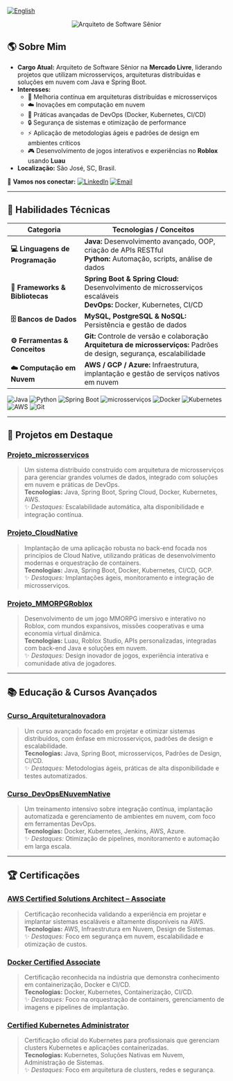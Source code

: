 [![English](https://img.shields.io/badge/English-Click%20Here-blue)](README_en.md)


<div align="center">
  <img src="https://readme-typing-svg.herokuapp.com?color=%2330A3DC&size=28&center=true&vCenter=true&width=800&lines=Arquiteto+de+Software+Sênior;💻+Java+|+Spring+Boot+|+microsserviços+|+Cloud+|+DevOps" alt="Arquiteto de Software Sênior">
</div>

## 🌎 Sobre Mim  
- **Cargo Atual:** Arquiteto de Software Sênior na **Mercado Livre**, liderando projetos que utilizam microsserviços, arquiteturas distribuídas e soluções em nuvem com Java e Spring Boot.  
- **Interesses:**  
  - 🚀 Melhoria contínua em arquiteturas distribuídas e microsserviços  
  - ☁️ Inovações em computação em nuvem  
  - 🔧 Práticas avançadas de DevOps (Docker, Kubernetes, CI/CD)  
  - 🔒 Segurança de sistemas e otimização de performance  
  - ⚡ Aplicação de metodologias ágeis e padrões de design em ambientes críticos  
  - 🎮 Desenvolvimento de jogos interativos e experiências no **Roblox** usando **Luau**  
- **Localização:** São José, SC, Brasil.  

💬 **Vamos nos conectar:** [![LinkedIn](https://img.shields.io/badge/LinkedIn-0077B5?style=flat&logo=linkedin&logoColor=fff)](https://www.linkedin.com/in/seuusuario/)
[![Email](https://img.shields.io/badge/Email-D14836?style=flat&logo=gmail&logoColor=fff)](mailto:seuemail@example.com)

---

## 🎯 Habilidades Técnicas

| Categoria                     | Tecnologias / Conceitos                                                                                                                                                  |
| ----------------------------- | ----------------------------------------------------------------------------------------------------------------------------------------------------------------------- |
| **💻 Linguagens de Programação** | **Java:** Desenvolvimento avançado, OOP, criação de APIs RESTful<br>**Python:** Automação, scripts, análise de dados                                                               |
| **🔧 Frameworks & Bibliotecas** | **Spring Boot & Spring Cloud:** Desenvolvimento de microsserviços escaláveis<br>**DevOps:** Docker, Kubernetes, CI/CD                                                                |
| **🗄️ Bancos de Dados**         | **MySQL, PostgreSQL & NoSQL:** Persistência e gestão de dados                                                                                                         |
| **⚙️ Ferramentas & Conceitos**  | **Git:** Controle de versão e colaboração<br>**Arquitetura de microsserviços:** Padrões de design, segurança, escalabilidade                                                      |
| **☁️ Computação em Nuvem**      | **AWS / GCP / Azure:** Infraestrutura, implantação e gestão de serviços nativos em nuvem                                                                                 |

![Java](https://img.shields.io/badge/Java-ED8B00?style=flat&logo=java&logoColor=fff) 
![Python](https://img.shields.io/badge/Python-3776AB?style=flat&logo=python&logoColor=fff) 
![Spring Boot](https://img.shields.io/badge/Spring%20Boot-6DB33F?style=flat&logo=spring&logoColor=fff) 
![microsserviços](https://img.shields.io/badge/microsserviços-000000?style=flat&logo=docker&logoColor=fff) 
![Docker](https://img.shields.io/badge/Docker-2496ED?style=flat&logo=docker&logoColor=fff) 
![Kubernetes](https://img.shields.io/badge/Kubernetes-326CE5?style=flat&logo=kubernetes&logoColor=fff) 
![AWS](https://img.shields.io/badge/AWS-232F3E?style=flat&logo=amazon-aws&logoColor=fff) 
![Git](https://img.shields.io/badge/Git-F05032?style=flat&logo=git&logoColor=fff)

---

## 🚀 Projetos em Destaque

### [Projeto_microsserviços](https://github.com/yuricapella/Projeto_microsserviços)
> Um sistema distribuído construído com arquitetura de microsserviços para gerenciar grandes volumes de dados, integrado com soluções em nuvem e práticas de DevOps.  
**Tecnologias:** Java, Spring Boot, Spring Cloud, Docker, Kubernetes, AWS.  
✨ *Destaques:* Escalabilidade automática, alta disponibilidade e integração contínua.

### [Projeto_CloudNative](https://github.com/yuricapella/Projeto_CloudNative)
> Implantação de uma aplicação robusta no back-end focada nos princípios de Cloud Native, utilizando práticas de desenvolvimento modernas e orquestração de containers.  
**Tecnologias:** Java, Spring Boot, Docker, Kubernetes, CI/CD, GCP.  
✨ *Destaques:* Implantações ágeis, monitoramento e integração de microsserviços.

### [Projeto_MMORPGRoblox](https://github.com/yuricapella/Projeto_MMORPGRoblox)
> Desenvolvimento de um jogo MMORPG imersivo e interativo no Roblox, com mundos expansivos, missões cooperativas e uma economia virtual dinâmica.  
**Tecnologias:** Luau, Roblox Studio, APIs personalizadas, integradas com back-end Java e soluções em nuvem.  
✨ *Destaques:* Design inovador de jogos, experiência interativa e comunidade ativa de jogadores.


---

## 📚 Educação & Cursos Avançados

### [Curso_ArquiteturaInovadora](#)
> Um curso avançado focado em projetar e otimizar sistemas distribuídos, com ênfase em microsserviços, padrões de design e escalabilidade.  
**Tecnologias:** Java, Spring Boot, microsserviços, Padrões de Design, CI/CD.  
✨ *Destaques:* Metodologias ágeis, práticas de alta disponibilidade e testes automatizados.

### [Curso_DevOpsENuvemNative](#)
> Um treinamento intensivo sobre integração contínua, implantação automatizada e gerenciamento de ambientes em nuvem, com foco em ferramentas DevOps.  
**Tecnologias:** Docker, Kubernetes, Jenkins, AWS, Azure.  
✨ *Destaques:* Otimização de pipelines, monitoramento e automação em larga escala.

---

## 🏆 Certificações

### [AWS Certified Solutions Architect – Associate](#)
> Certificação reconhecida validando a experiência em projetar e implantar sistemas escaláveis e altamente disponíveis na AWS.  
**Tecnologias:** AWS, Infraestrutura em Nuvem, Design de Sistemas.  
✨ *Destaques:* Foco em segurança em nuvem, escalabilidade e otimização de custos.

### [Docker Certified Associate](#)
> Certificação reconhecida na indústria que demonstra conhecimento em containerização, Docker e CI/CD.  
**Tecnologias:** Docker, Kubernetes, Containerização, CI/CD.  
✨ *Destaques:* Foco na orquestração de containers, gerenciamento de imagens e pipelines de implantação.

### [Certified Kubernetes Administrator](#)
> Certificação oficial do Kubernetes para profissionais que gerenciam clusters Kubernetes e aplicações containerizadas.  
**Tecnologias:** Kubernetes, Soluções Nativas em Nuvem, Administração de Sistemas.  
✨ *Destaques:* Foco em arquitetura de clusters, redes e segurança.
